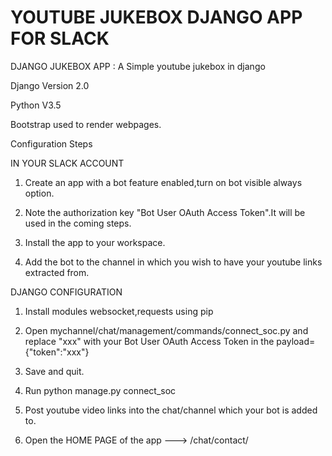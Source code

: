 # YOUTUBE JUKEBOX DJANGO APP FOR SLACK
DJANGO JUKEBOX APP : A Simple youtube jukebox in django 

Django Version 2.0

Python V3.5

Bootstrap used to render webpages.

Configuration Steps

IN YOUR SLACK ACCOUNT


1) Create an app with a bot feature enabled,turn on bot visible always option.

2) Note the authorization key "Bot User OAuth Access Token".It will be used in the coming steps.

3) Install the app to your workspace.

4) Add the bot to the channel in which you wish to have your youtube links extracted from.

DJANGO CONFIGURATION

1) Install modules websocket,requests using pip

2) Open mychannel/chat/management/commands/connect_soc.py and replace "xxx" with
your Bot User OAuth Access Token in the payload={"token":"xxx"} 

3) Save and quit.

4) Run python manage.py connect_soc

5) Post youtube video links into the chat/channel which your bot is added to.

6) Open the HOME PAGE of the app --->  /chat/contact/



